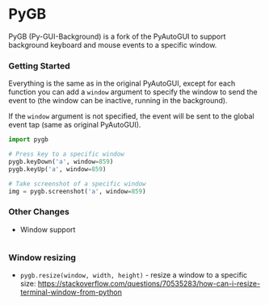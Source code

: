 PyGB
=========

PyGB (Py-GUI-Background) is a fork of the PyAutoGUI to support background keyboard and mouse events to a specific window.

### Getting Started
Everything is the same as in the original PyAutoGUI, except for each function you can add a `window` argument to specify the window to send the event to (the window can be inactive, running in the background).

If the `window` argument is not specified, the event will be sent to the global event tap (same as original PyAutoGUI).

```python
import pygb

# Press key to a specific window
pygb.keyDown('a', window=859)
pygb.keyUp('a', window=859)

# Take screenshot of a specific window
img = pygb.screenshot('a', window=859)
```

### Other Changes
- Window support


```python


```

### Window resizing 
- `pygb.resize(window, width, height)` - resize a window to a specific size: https://stackoverflow.com/questions/70535283/how-can-i-resize-terminal-window-from-python